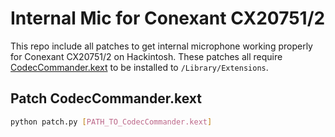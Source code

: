 # Internal Mic for Conexant CX20751/2

This repo include all patches to get internal microphone working properly for Conexant CX20751/2 on Hackintosh. These patches all require [CodecCommander.kext](https://bitbucket.org/RehabMan/os-x-eapd-codec-commander/downloads/) to be installed to `/Library/Extensions`.

## Patch CodecCommander.kext

```bash
python patch.py [PATH_TO_CodecCommander.kext]
```